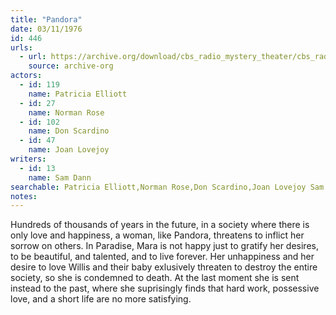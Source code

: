 ```yaml
---
title: "Pandora"
date: 03/11/1976
id: 446
urls: 
  - url: https://archive.org/download/cbs_radio_mystery_theater/cbs_radio_mystery_theater-0401-0450.zip/cbs_radio_mystery_theater-0401-0450%2Fcbsrmt_0446_pandora.mp3
    source: archive-org
actors:  
  - id: 119
    name: Patricia Elliott  
  - id: 27
    name: Norman Rose  
  - id: 102
    name: Don Scardino  
  - id: 47
    name: Joan Lovejoy
writers:  
  - id: 13
    name: Sam Dann
searchable: Patricia Elliott,Norman Rose,Don Scardino,Joan Lovejoy Sam Dann
notes:  
---
```

Hundreds of thousands of years in the future, in a society where there is only love and happiness, a woman, like Pandora, threatens to inflict her sorrow on others. In Paradise, Mara is not happy just to gratify her desires, to be beautiful, and talented, and to live forever. Her unhappiness and her desire to love Willis and their baby exlusively threaten to destroy the entire society, so she is condemned to death. At the last moment she is sent instead to the past, where she suprisingly finds that hard work, possessive love, and a short life are no more satisfying.